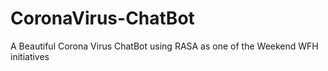 # CoronaVirus-ChatBot
A Beautiful Corona Virus ChatBot using RASA as one of the Weekend WFH initiatives
